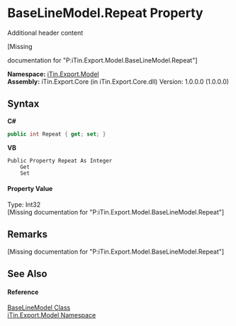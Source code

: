 # BaseLineModel.Repeat Property 
Additional header content 

\[Missing <summary> documentation for "P:iTin.Export.Model.BaseLineModel.Repeat"\]

**Namespace:**&nbsp;<a href="N_iTin_Export_Model">iTin.Export.Model</a><br />**Assembly:**&nbsp;iTin.Export.Core (in iTin.Export.Core.dll) Version: 1.0.0.0 (1.0.0.0)

## Syntax

**C#**<br />
``` C#
public int Repeat { get; set; }
```

**VB**<br />
``` VB
Public Property Repeat As Integer
	Get
	Set
```


#### Property Value
Type: Int32<br />\[Missing <value> documentation for "P:iTin.Export.Model.BaseLineModel.Repeat"\]

## Remarks
\[Missing <remarks> documentation for "P:iTin.Export.Model.BaseLineModel.Repeat"\]

## See Also


#### Reference
<a href="T_iTin_Export_Model_BaseLineModel">BaseLineModel Class</a><br /><a href="N_iTin_Export_Model">iTin.Export.Model Namespace</a><br />